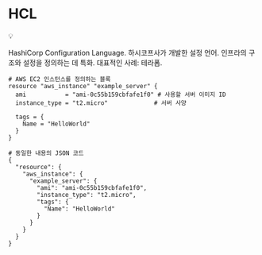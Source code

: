 # HCL

<aside>
💡

HashiCorp Configuration Language.
하시코프사가 개발한 설정 언어.
인프라의 구조와 설정을 정의하는 데 특화.
대표적인 사례: 테라폼.

</aside>

```hcl
# AWS EC2 인스턴스를 정의하는 블록
resource "aws_instance" "example_server" {
  ami           = "ami-0c55b159cbfafe1f0" # 사용할 서버 이미지 ID
  instance_type = "t2.micro"             # 서버 사양

  tags = {
    Name = "HelloWorld"
  }
}

# 동일한 내용의 JSON 코드
{
  "resource": {
    "aws_instance": {
      "example_server": {
        "ami": "ami-0c55b159cbfafe1f0",
        "instance_type": "t2.micro",
        "tags": {
          "Name": "HelloWorld"
        }
      }
    }
  }
}
```